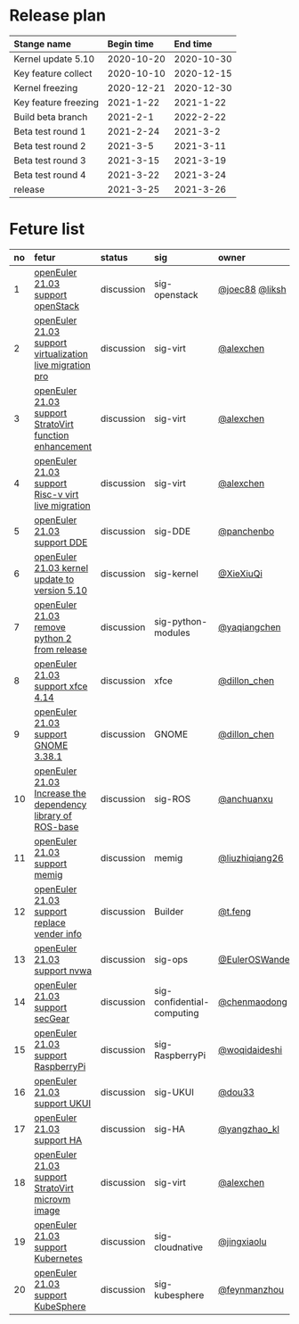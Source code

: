 # Release plan
|Stange name|Begin time|End time|
|:----------|:---------|:-------|
|Kernel update 5.10|2020-10-20|2020-10-30|
|Key feature collect|2020-10-10|2020-12-15|
|Kernel freezing|2020-12-21|2020-12-30|
|Key feature freezing|2021-1-22|2021-1-22|
|Build beta branch|2021-2-1|2022-2-22|
|Beta test round 1|2021-2-24|2021-3-2|
|Beta test round 2|2021-3-5|2021-3-11|
|Beta test round 3|2021-3-15|2021-3-19|
|Beta test round 4|2021-3-22|2021-3-24|
|release|2021-3-25|2021-3-26|

# Feture list
|no|fetur|status|sig|owner|
|:----|:---|:---|:--|:----|
|1|[openEuler 21.03 support openStack](https://gitee.com/openeuler/release-management/issues/I25Y6B?from=project-issue)|discussion|sig-openstack|[@joec88](https://gitee.com/joec88) [@liksh](https://gitee.com/liksh) |
|2|[openEuler 21.03 support virtualization live migration pro](https://gitee.com/openeuler/release-management/issues/I25ZB1?from=project-issue)|discussion|sig-virt|[@alexchen](https://gitee.com/zhendongchen)|
|3|[openEuler 21.03 support StratoVirt function enhancement](https://gitee.com/openeuler/release-management/issues/I25ZH0?from=project-issue)|discussion|sig-virt|[@alexchen](https://gitee.com/zhendongchen)|
|4|[openEuler 21.03 support Risc-v virt live migration](https://gitee.com/openeuler/release-management/issues/I25ZF1?from=project-issue)|discussion|sig-virt|[@alexchen](https://gitee.com/zhendongchen)|
|5|[openEuler 21.03 support DDE](https://gitee.com/openeuler/release-management/issues/I27TT4?from=project-issue)|discussion|sig-DDE|[@panchenbo](https://gitee.com/panchenbo)|
|6|[openEuler 21.03 kernel update to version 5.10](https://gitee.com/openeuler/release-management/issues/I27YGU?from=project-issue)|discussion|sig-kernel|[@XieXiuQi](https://gitee.com/xiexiuqi)|
|7|[openEuler 21.03 remove python 2 from release](https://gitee.com/openeuler/release-management/issues/I29EV9?from=project-issue)|discussion|sig-python-modules|[@yaqiangchen](https://gitee.com/yaqiangchen)|
|8|[openEuler 21.03 support xfce 4.14](https://gitee.com/openeuler/release-management/issues/I29LTB?from=project-issue)|discussion|xfce|[@dillon_chen](https://gitee.com/dillon_chen)|
|9|[openEuler 21.03 support GNOME 3.38.1](https://gitee.com/openeuler/release-management/issues/I29LTT?from=project-issue)|discussion|GNOME|[@dillon_chen](https://gitee.com/dillon_chen)|
|10|[openEuler 21.03 Increase the dependency library of ROS-base](https://gitee.com/openeuler/release-management/issues/I2D19V?from=project-issue)|discussion|sig-ROS|[@anchuanxu](https://gitee.com/anchuanxu)|
|11|[openEuler 21.03 support memig](https://gitee.com/openeuler/release-management/issues/I2C2NY?from=project-issue)|discussion|memig|[@liuzhiqiang26](https://gitee.com/liuzhiqiang26)|
|12|[openEuler 21.03 support replace vender info](https://gitee.com/openeuler/release-management/issues/I2C2JJ?from=project-issue)|discussion|Builder|[@t.feng](https://gitee.com/t.feng)|
|13|[openEuler 21.03 support nvwa](https://gitee.com/openeuler/release-management/issues/I2B057?from=project-issue)|discussion|sig-ops|[@EulerOSWander](https://gitee.com/EulerOSWander)|
|14|[openEuler 21.03 support secGear](https://gitee.com/openeuler/release-management/issues/I2B0KY?from=project-issue)|discussion|sig-confidential-computing|[@chenmaodong](https://gitee.com/chenmaodong)|
|15|[openEuler 21.03 support RaspberryPi](https://gitee.com/openeuler/release-management/issues/I2CVE3)|discussion|sig-RaspberryPi|[@woqidaideshi](https://gitee.com/woqidaideshi)|
|16|[openEuler 21.03 support UKUI](https://gitee.com/openeuler/release-management/issues/I2E61C)|discussion|sig-UKUI|[@dou33](https://gitee.com/dou33)|
|17|[openEuler 21.03 support HA](https://gitee.com/openeuler/release-management/issues/I2E5R3?from=project-issue)|discussion|sig-HA|[@yangzhao_kl](https://gitee.com/yangzhao_kl)|
|18|[openEuler 21.03 support StratoVirt microvm image](https://gitee.com/openeuler/release-management/issues/I2P83D?from=project-issue)|discussion|sig-virt|[@alexchen](https://gitee.com/zhendongchen)|
|19|[openEuler 21.03 support Kubernetes](https://gitee.com/openeuler/release-management/issues/I2CMA0?from=project-issue)|discussion|sig-cloudnative|[@jingxiaolu](https://gitee.com/jingxiaolu)|
|20|[openEuler 21.03 support KubeSphere](https://gitee.com/openeuler/release-management/issues/I34L4L)|discussion|sig-kubesphere|[@feynmanzhou](https://gitee.com/feynmanzhou)|
